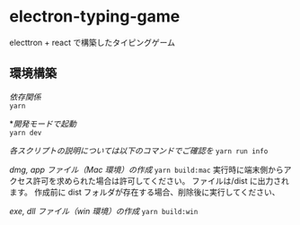 # electron-typing-game

electtron + react で構築したタイピングゲーム

## 環境構築

_依存関係_  
`yarn`

\*_開発モードで起動_  
`yarn dev`

_各スクリプトの説明については以下のコマンドでご確認を_
`yarn run info`

_dmg, app ファイル（Mac 環境）の作成_
`yarn build:mac`
実行時に端末側からアクセス許可を求められた場合は許可してください。
ファイルは/dist に出力されます。
作成前に dist フォルダが存在する場合、削除後に実行してください、

_exe, dll ファイル（win 環境）の作成_
`yarn build:win`
